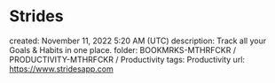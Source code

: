 # Strides

created: November 11, 2022 5:20 AM (UTC)
description: Track all your Goals & Habits in one place.
folder: BOOKMRKS-MTHRFCKR / PRODUCTIVITY-MTHRFCKR / Productivity
tags: Productivity
url: https://www.stridesapp.com